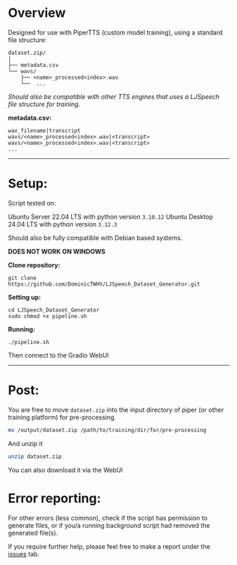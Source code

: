 # Overview

Designed for use with PiperTTS (custom model training), using a standard file structure:

```
dataset.zip/
│
├── metadata.csv
└── wavs/
    ├── <name>_processed<index>.wav
    └──  ...
```
_Should also be compatible with other TTS engines that uses a LJSpeech file structure for training._

**metadata.csv:**

```csv
wav_filename|transcript
wavs/<name>_processed<index>.wav|<transcript>
wavs/<name>_processed<index>.wav|<transcript>
...
```

-----------------------------------

# Setup:

Script tested on:

Ubuntu Server 22.04 LTS with python version `3.10.12`
Ubuntu Desktop 24.04 LTS with python version `3.12.3`

Should also be fully compatible with Debian based systems.

**DOES NOT WORK ON WINDOWS**

**Clone repository:**

```
git clone https://github.com/DominicTWHV/LJSpeech_Dataset_Generator.git
```

**Setting up:**

```
cd LJSpeech_Dataset_Generator
sudo chmod +x pipeline.sh
```

**Running:**

```
./pipeline.sh
```

Then connect to the Gradio WebUI

-----------------------------------

# Post:

You are free to move `dataset.zip` into the input directory of piper (or other training platform) for pre-processing.

```sh
mv /output/dataset.zip /path/to/training/dir/for/pre-processing
```

And unzip it

```sh
unzip dataset.zip
```

You can also download it via the WebUI

# Error reporting:

For other errors (less common), check if the script has permission to generate files, or if you/a running background script had removed the generated file(s).

If you require further help, please feel free to make a report under the [issues](https://github.com/DominicTWHV/LJSpeech_Dataset_Generator/issues) tab.
